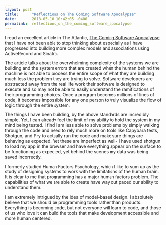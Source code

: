 ```yaml
---
layout: post
title:      "Reflections on The Coming Software Apocalypse"
date:       2018-05-10 10:42:05 -0400
permalink:  reflections_on_the_coming_software_apocalypse
---
```



I read an excellent article in The Atlantic, [The Coming Software Apocalypse](https://www.theatlantic.com/technology/archive/2017/09/saving-the-world-from-code/540393/) that I have not been able to stop thinking about especially as I have progressed into building more complex models and associations using ActiveRecord and Sinatra.

The article talks about the overwhelming complexity of the systems we are building and the system errors that are created when the human behind the machine is not able to process the entire scope of what they are building much less the problem they are trying to solve. Software developers are abstracted away from the real life work their software is designed to execute and so may not be able to easily understand the ramifications of their programming choices. Once a program becomes millions of lines of code, it becomes impossible for any one person to truly visualize the flow of logic through the entire system. 

The things I have been building, by the above standards are incredibly simple. Yet, I can already feel the limit of my ability to hold the system in my mind being tested. I find I am less able to solve problems by simply walking through the code and need to rely much more on tools like Capybara tests, Shotgun, and Pry to actually run the code and make sure things are behaving as expected. Yet these are imperfect as well- I have used shotgun to load my app in the browser and have everything appear on the surface to be functioning as expected, yet behind the scenes my data was being saved incorrectly. 

I formerly studied Human Factors Psychology, which I like to sum up as the study of designing systems to work with the limitations of the human brain. It is clear to me that programming has a major human factors problem. The capabilities of what we are able to create have way out paced our ability to understand them. 

I am extremely intrigued by the idea of model-based design. I absolutely believe that we should be programming tools rather than products. Everything is becoming code, but not everyone will learn to code, and those of us who love it can build the tools that make development accessible and more human centered.
